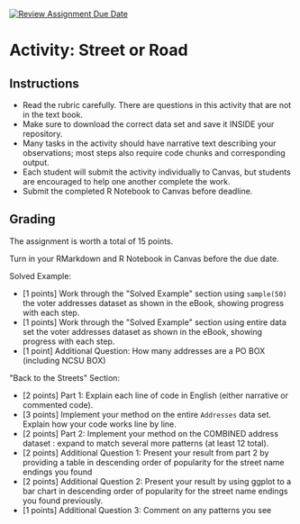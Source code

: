 [![Review Assignment Due Date](https://classroom.github.com/assets/deadline-readme-button-22041afd0340ce965d47ae6ef1cefeee28c7c493a6346c4f15d667ab976d596c.svg)](https://classroom.github.com/a/DI2nHFrB)
# Activity: Street or Road 


## Instructions

- Read the rubric carefully. There are questions in this activity that are not in the text book. 
- Make sure to download the correct data set and save it INSIDE your repository.
- Many tasks in the activity should have narrative text describing your observations; most steps also require code chunks and corresponding output.
- Each student will submit the activity individually to Canvas, but students are encouraged to help one another complete the work.
- Submit the completed R Notebook to Canvas before deadline.

## Grading 

The assignment is worth a total of 15 points.

Turn in your RMarkdown and R Notebook in Canvas before the due date.


Solved Example: 

- [1 points] Work through the "Solved Example" section using `sample(50)` the voter addresses dataset as shown in the eBook, showing progress with each step.
- [1 points] Work through the "Solved Example" section using entire data set the voter addresses dataset as shown in the eBook, showing progress with each step.
- [1 point] Additional Question: How many addresses are a PO BOX (including NCSU BOX)

"Back to the Streets" Section:
-  [2 points] Part 1: Explain each line of code in English (either narrative or commented code).
- [3 points] Implement your method on the entire `Addresses` data set. Explain how your code works line by line.
- [2 points] Part 2: Implement your method on the COMBINED address dataset : expand to match several more patterns (at least 12 total).
- [2 points] Additional Question 1: Present your result from part 2 by providing a table in descending order of popularity for the street name endings you found
- [2 points] Additional Question 2: Present your result by using ggplot to a bar chart in descending order of popularity for the street name endings you found previously.
- [1 points] Additional Question 3: Comment on any patterns you see
